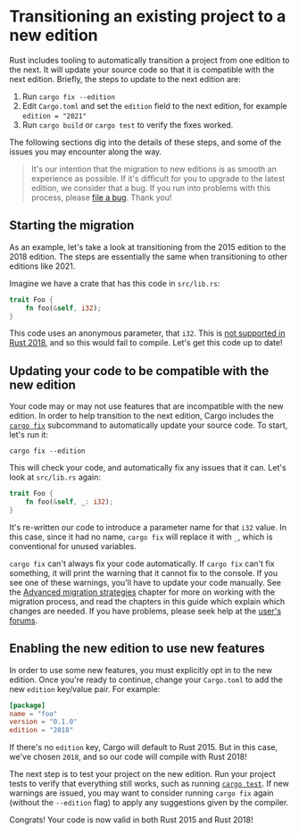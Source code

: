 # Transitioning an existing project to a new edition

Rust includes tooling to automatically transition a project from one edition to the next.
It will update your source code so that it is compatible with the next edition.
Briefly, the steps to update to the next edition are:

1. Run `cargo fix --edition`
2. Edit `Cargo.toml` and set the `edition` field to the next edition, for example `edition = "2021"`
3. Run `cargo build` or `cargo test` to verify the fixes worked.

The following sections dig into the details of these steps, and some of the issues you may encounter along the way.

> It's our intention that the migration to new editions is as smooth an
> experience as possible. If it's difficult for you to upgrade to the latest edition,
> we consider that a bug. If you run into problems with this process, please
> [file a bug](https://github.com/rust-lang/rust/issues/new/choose). Thank you!

## Starting the migration

As an example, let's take a look at transitioning from the 2015 edition to the 2018 edition.
The steps are essentially the same when transitioning to other editions like 2021.

Imagine we have a crate that has this code in `src/lib.rs`:

```rust
trait Foo {
    fn foo(&self, i32);
}
```

This code uses an anonymous parameter, that `i32`. This is [not
supported in Rust 2018](../rust-2018/trait-system/no-anon-params.md), and
so this would fail to compile. Let's get this code up to date!

## Updating your code to be compatible with the new edition

Your code may or may not use features that are incompatible with the new edition.
In order to help transition to the next edition, Cargo includes the [`cargo fix`] subcommand to automatically update your source code.
To start, let's run it:

```console
cargo fix --edition
```

This will check your code, and automatically fix any issues that it can.
Let's look at `src/lib.rs` again:

```rust
trait Foo {
    fn foo(&self, _: i32);
}
```

It's re-written our code to introduce a parameter name for that `i32` value.
In this case, since it had no name, `cargo fix` will replace it with `_`,
which is conventional for unused variables.

`cargo fix` can't always fix your code automatically.
If `cargo fix` can't fix something, it will print the warning that it cannot fix
to the console. If you see one of these warnings, you'll have to update your code manually.
See the [Advanced migration strategies] chapter for more on working with the migration process, and read the chapters in this guide which explain which changes are needed.
If you have problems, please seek help at the [user's forums](https://users.rust-lang.org/).

## Enabling the new edition to use new features

In order to use some new features, you must explicitly opt in to the new
edition. Once you're ready to continue, change your `Cargo.toml` to add the new
`edition` key/value pair. For example:

```toml
[package]
name = "foo"
version = "0.1.0"
edition = "2018"
```

If there's no `edition` key, Cargo will default to Rust 2015. But in this case,
we've chosen `2018`, and so our code will compile with Rust 2018!

The next step is to test your project on the new edition.
Run your project tests to verify that everything still works, such as running [`cargo test`].
If new warnings are issued, you may want to consider running `cargo fix` again (without the `--edition` flag) to apply any suggestions given by the compiler.

Congrats! Your code is now valid in both Rust 2015 and Rust 2018!

[`cargo fix`]: ../../cargo/commands/cargo-fix.html
[`cargo test`]: ../../cargo/commands/cargo-test.html
[Advanced migration strategies]: advanced-migrations.md
[nightly channel]: ../../book/appendix-07-nightly-rust.html
